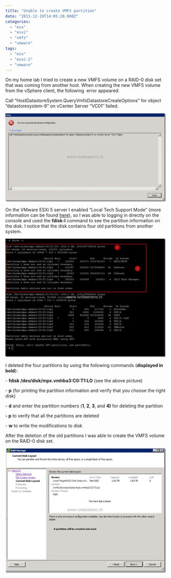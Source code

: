```yaml
---
title: "Unable to create VMFS partition"
date: "2011-12-19T14:05:20.000Z"
categories: 
  - "esx"
  - "esxi"
  - "vmfs"
  - "vmware"
tags: 
  - "esx"
  - "esxi-2"
  - "vmware"
---
```


On my home lab I tried to create a new VMFS volume on a RAID-0 disk set that was coming from another host. When creating the new VMFS volume from the vSphere client, the following  error appeared:

Call “HostDatastoreSystem.QueryVmfsDatastoreCreateOptions” for object “datastoresystem-9” on vCenter Server “VC01″ failed.

[![image](images/image_thumb2.png "image")](https://www.ivobeerens.nl/wp-content/uploads/2011/12/image2.png)

On the VMware ESXi 5 server I enabled “Local Tech Support Mode” (more information can be found [here](http://kb.vmware.com/selfservice/microsites/search.do?language=en_US&cmd=displayKC&externalId=1017910)), so I was able to logging in directly on the console and used the **fdisk-l** command to see the partition information on the disk. I notice that the disk contains four old partitions from another system.

[![2011-12-16 18h37_25](images/2011-12-16-18h37_25_thumb.jpg "2011-12-16 18h37_25")](https://www.ivobeerens.nl/wp-content/uploads/2011/12/2011-12-16-18h37_25.jpg)

I deleted the four partitions by using the following commands (**displayed in bold**):

\- **fdisk /dev/disk/mpx.vmhba3:C0:T1:LO** (see the above picture)

\- **p** (for printing the partition information and verify that you choose the right disk)

\- **d** and enter the partition numbers (**1**, **2**, **3**, and **4)** for deleting the partition

**\- p** to verify that all the partitions are deleted

\- **w** to write the modifications to disk

After the deletion of the old partitions I was able to create the VMFS volume on the RAID-0 disk set.

[![image](images/image_thumb3.png "image")](https://www.ivobeerens.nl/wp-content/uploads/2011/12/image3.png)
